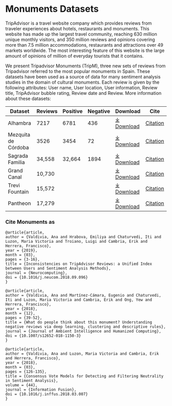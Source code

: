 # Monuments Datasets

TripAdvisor is a travel website company which provides reviews from traveler experiences about hotels, restaurants and monuments. This website has made up the largest
travel community, reaching 630 million unique monthly visitors, and 350 million reviews and opinions covering more than 7.5 million accommodations, restaurants and
attractions over 49 markets worldwide. The most interesting feature of this website is the large amount of opinions of million of everyday tourists that it contains. 

We present Tripadvisor Monuments (TripM), three new sets of reviews from Tripadvisor referred to the most popular monuments in Spain. These datasets have been used as a source of data for many sentiment analysis studies in the domain of cultural monuments. Each review is given by the following attributes: User name, User location, User information, Review title, TripAdvisor bubble rating, Review date and Review. More information about these datasets:

|Dataset|Reviews|Positive|Negative|Download|Cite|
|-|-|-|-|-|-|
|Alhambra|7217|6781|436|[⤓ Download](https://github.com/ari-dasci/OD-TripM/releases/download/tamonumets/Alhambra.csv)|[Citation](#cite-monuments-as)|
|Mezquita de Córdoba|3526|3454|72|[⤓ Download](https://github.com/ari-dasci/OD-TripM/releases/download/tamonumets/MezquitaCordoba.csv)|[Citation](#cite-monuments-as)|
|Sagrada Familia|34,558|32,664|1894|[⤓ Download](https://github.com/ari-dasci/OD-TripM/releases/download/tamonumets/SagradaFamilia.csv)|[Citation](#cite-monuments-as)|
|Grand Canal|10,730|||[⤓ Download](https://github.com/ari-dasci/OD-TripM/releases/download/tamonumets/GrandCanal.csv)|[Citation](#cite-monuments-as)|
|Trevi Fountain|15,572|||[⤓ Download](https://github.com/ari-dasci/OD-TripM/releases/download/tamonumets/Trevi_Fountain.csv)|[Citation](#cite-monuments-as)|
|Pantheon|17,279|||[⤓ Download](https://github.com/ari-dasci/OD-TripM/releases/download/tamonumets/Pantheon.csv)|[Citation](#cite-monuments-as)|






### Cite Monuments as

```
@article{article,
author = {Valdivia, Ana and Hrabova, Emiliya and Chaturvedi, Iti and Luzon, Maria Victoria and Troiano, Luigi and Cambria, Erik and Herrera, Francisco},
year = {2019},
month = {03},
pages = {3-16},
title = {Inconsistencies on TripAdvisor Reviews: a Unified Index between Users and Sentiment Analysis Methods},
journal = {Neurocomputing},
doi = {10.1016/j.neucom.2018.09.096}
}

@article{article,
author = {Valdivia, Ana and Martínez-Cámara, Eugenio and Chaturvedi, Iti and Luzon, Maria Victoria and Cambria, Erik and Ong, Yew and Herrera, Francisco},
year = {2018},
month = {12},
pages = {39-52},
title = {What do people think about this monument? Understanding negative reviews via deep learning, clustering and descriptive rules},
journal = {Journal of Ambient Intelligence and Humanized Computing},
doi = {10.1007/s12652-018-1150-3}
}

@article{article,
author = {Valdivia, Ana and Luzon, Maria Victoria and Cambria, Erik and Herrera, Francisco},
year = {2018},
month = {03},
pages = {126-135},
title = {Consensus Vote Models for Detecting and Filtering Neutrality in Sentiment Analysis},
volume = {44},
journal = {Information Fusion},
doi = {10.1016/j.inffus.2018.03.007}
}
